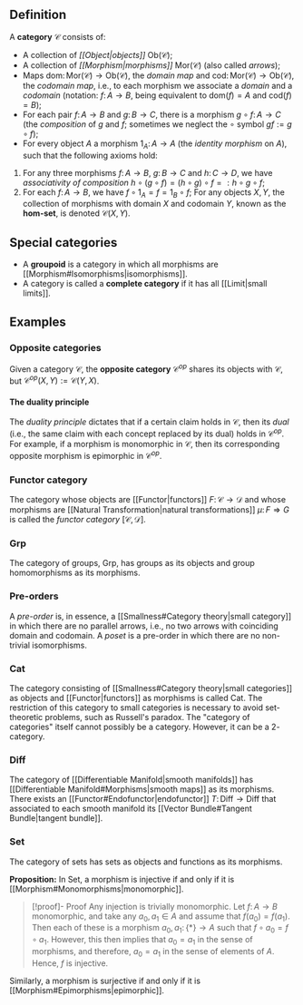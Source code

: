 ## Definition
 A **category** $\mathcal{C}$ consists of:
 - A collection of *[[Object|objects]]* $\mathrm{Ob}(\mathcal{C})$;
 - A collection of *[[Morphism|morphisms]]* $\mathrm{Mor}(\mathcal{C})$ (also called *arrows*);
 - Maps $\mathrm{dom}\colon \mathrm{Mor}(\mathcal{C})\to\mathrm{Ob}(\mathcal{C})$, the *domain map* and $\mathrm{cod}\colon \mathrm{Mor}(\mathcal{C})\to\mathrm{Ob}(\mathcal{C})$, the *codomain map*, i.e., to each morphism we associate a *domain* and a *codomain* (notation: $f\colon A\to B$, being equivalent to $\mathrm{dom}(f)=A$ and $\mathrm{cod}(f)=B$);
 - For each pair $f\colon A\to B$ and $g\colon B\to C$, there is a morphism $g\circ f\colon A\to C$ (the *composition* of $g$ and $f$; sometimes we neglect the $\circ$ symbol $gf := g\circ f$);
 - For every object $A$ a morphism $1_A\colon A\to A$ (the *identity morphism* on $A$),
such that the following axioms hold:
1. For any three morphisms $f\colon A\to B$, $g\colon B\to C$ and $h\colon C\to D$, we have *associativity of composition* $h\circ(g\circ f) = (h\circ g)\circ f =: h\circ g\circ f$;
2. For each $f\colon A\to B$, we have $f\circ 1_A = f = 1_B\circ f$;
For any objects $X,Y$, the collection of morphisms with domain $X$ and codomain $Y$, known as the **hom-set**, is denoted $\mathcal{C}(X,Y)$.
## Special categories
- A **groupoid** is a category in which all morphisms are [[Morphism#Isomorphisms|isomorphisms]].
- A category is called a **complete category** if it has all [[Limit|small limits]].
## Examples
### Opposite categories
Given a category $\mathcal{C}$, the **opposite category** $\mathcal{C}^{op}$ shares its objects with $\mathcal{C}$, but $\mathcal{C}^{op}(X,Y) := \mathcal{C}(Y,X)$.
#### The duality principle
The *duality principle* dictates that if a certain claim holds in $\mathcal{C}$, then its *dual* (i.e., the same claim with each concept replaced by its dual) holds in $\mathcal{C}^{op}$. For example, if a morphism is monomorphic in $\mathcal{C}$, then its corresponding opposite morphism is epimorphic in $\mathcal{C}^{op}$.
### Functor category
The category whose objects are [[Functor|functors]] $F\colon \mathcal{C}\to\mathcal{D}$ and whose morphisms are [[Natural Transformation|natural transformations]] $\mu\colon F\Rightarrow G$ is called the *functor category* $[\mathcal{C},\mathcal{D}]$.
### $\mathrm{Grp}$
The category of groups, $\mathrm{Grp}$, has groups as its objects and group homomorphisms as its morphisms.
### Pre-orders
A *pre-order* is, in essence, a [[Smallness#Category theory|small category]] in which there are no parallel arrows, i.e., no two arrows with coinciding domain and codomain. A *poset* is a pre-order in which there are no non-trivial isomorphisms.
### $\mathrm{Cat}$
The category consisting of [[Smallness#Category theory|small categories]] as objects and [[Functor|functors]] as morphisms is called $\mathrm{Cat}$. The restriction of this category to small categories is necessary to avoid set-theoretic problems, such as Russell's paradox.
The "category of categories" itself cannot possibly be a category. However, it can be a $2$-category.
### $\mathrm{Diff}$
The category of [[Differentiable Manifold|smooth manifolds]] has [[Differentiable Manifold#Morphisms|smooth maps]] as its morphisms. There exists an [[Functor#Endofunctor|endofunctor]] $T\colon \mathrm{Diff}\to \mathrm{Diff}$ that associated to each smooth manifold its [[Vector Bundle#Tangent Bundle|tangent bundle]].
### $\mathrm{Set}$
The category of sets has sets as objects and functions as its morphisms.

**Proposition:** In $\mathrm{Set}$, a morphism is injective if and only if it is [[Morphism#Monomorphisms|monomorphic]].
> [!proof]- Proof
>	Any injection is trivially monomorphic.
>	Let $f\colon A\to B$ monomorphic, and take any $a_0, a_1\in A$ and assume that $f(a_0) = f(a_1)$. Then each of these is a morphism $a_0,a_1\colon \{*\}\to A$ such that $f\circ a_0 = f\circ a_1$. However, this then implies that $a_0=a_1$ in the sense of morphisms, and therefore, $a_0 = a_1$ in the sense of elements of $A$. Hence, $f$ is injective.

Similarly, a morphism is surjective if and only if it is [[Morphism#Epimorphisms|epimorphic]].